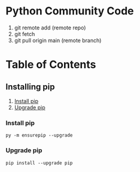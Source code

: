 # Python Community Code
1. git remote add (remote repo)
2. git fetch
3. git pull origin main (remote branch)

# Table of Contents
## Installing pip
1. [Install pip](#install-pip)
2. [Upgrade pip](#upgrade-pip)

### Install pip
```console
py -m ensurepip --upgrade
```

### Upgrade pip
```console
pip install --upgrade pip
```